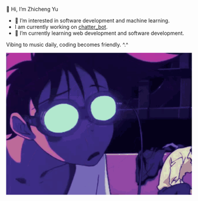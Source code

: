 👋 Hi, I’m Zhicheng Yu

- 👀 I’m interested in software development and machine learning.
- I am currently working on [chatter_bot](https://github.com/Zhichengu1/Little_ChatterBot).
- 🌱 I’m currently learning web development and software development.

Vibing to music daily, coding becomes friendly. ^.^

![%](https://github.com/Zhichengu1/Zhichengu1/blob/main/vibing-vibe.gif)
<!---
Zhichengu1/Zhichengu1 is a ✨ special ✨ repository because its `README.md` (this file) appears on your GitHub profile.
You can click the Preview link to take a look at your changes.
--->
